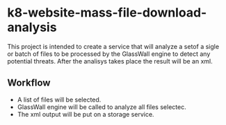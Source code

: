 # k8-website-mass-file-download-analysis


This project is intended to create a service that will analyze a setof a sigle or batch of files to be processed by the GlassWall engine to detect any potential threats. After the analisys takes place the result will be an xml. 

## Workflow
- A list of files will be selected.
- GlassWall engine will be called to analyze all files selectec.
- The xml output will be put on a storage service.
